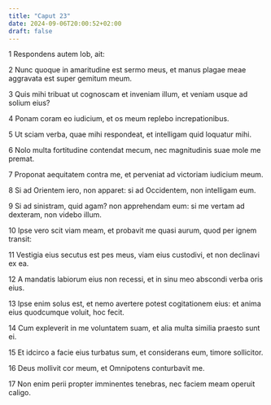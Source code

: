 ```yaml
---
title: "Caput 23"
date: 2024-09-06T20:00:52+02:00
draft: false
---
```



1 Respondens autem Iob, ait:

2 Nunc quoque in amaritudine est sermo meus, et manus plagae meae aggravata est super gemitum meum.

3 Quis mihi tribuat ut cognoscam et inveniam illum, et veniam usque ad solium eius?

4 Ponam coram eo iudicium, et os meum replebo increpationibus.

5 Ut sciam verba, quae mihi respondeat, et intelligam quid loquatur mihi.

6 Nolo multa fortitudine contendat mecum, nec magnitudinis suae mole me premat.

7 Proponat aequitatem contra me, et perveniat ad victoriam iudicium meum.

8 Si ad Orientem iero, non apparet: si ad Occidentem, non intelligam eum.

9 Si ad sinistram, quid agam? non apprehendam eum: si me vertam ad dexteram, non videbo illum.

10 Ipse vero scit viam meam, et probavit me quasi aurum, quod per ignem transit:

11 Vestigia eius secutus est pes meus, viam eius custodivi, et non declinavi ex ea.

12 A mandatis labiorum eius non recessi, et in sinu meo abscondi verba oris eius.

13 Ipse enim solus est, et nemo avertere potest cogitationem eius: et anima eius quodcumque voluit, hoc fecit.

14 Cum expleverit in me voluntatem suam, et alia multa similia praesto sunt ei.

15 Et idcirco a facie eius turbatus sum, et considerans eum, timore sollicitor.

16 Deus mollivit cor meum, et Omnipotens conturbavit me.

17 Non enim perii propter imminentes tenebras, nec faciem meam operuit caligo.

